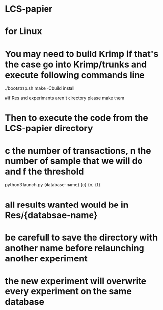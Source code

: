 # LCS-papier
# for Linux
# You may need to build Krimp if that's the case go into Krimp/trunks and execute following commands line
./bootstrap.sh
make -Cbuild install

#if Res and experiments aren't directory please make them
# Then to execute the code from the LCS-papier directory
# c the number of transactions, n the number of sample that we will do and f the threshold 
python3 launch.py {database-name} {c} {n} {f}

# all results wanted would be in Res/{databsae-name}

# be carefull to save the directory with another name before relaunching another experiment
# the new experiment will overwrite every experiment on the same database
